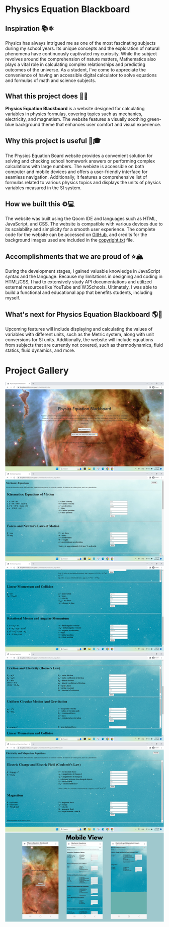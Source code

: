 Physics Equation Blackboard
==================
## Inspiration &#x1F4DA;&#x269B;
Physics has always intrigued me as one of the most fascinating subjects during my school years. Its unique concepts and the exploration of natural phenomena have continuously captivated my curiosity. While the subject revolves around the comprehension of nature matters, Mathematics also plays a vital role in calculating complex relationships and predicting  outcomes of the universe. As a student, I've come to appreciate the convenience of having an accessible digital calculator to solve equations and formulas of math and science subjects.

## What this project does &#x1F30C;&#x1F320;
**Physics Equation Blackboard** is a website designed for calculating variables in physics formulas, covering topics such as mechanics, electricity, and magnetism. The website features a visually soothing green-blue background theme that enhances user comfort and visual experience.

## Why this project is useful &#x1F4D3;&#x1F393;
The Physics Equation Board website provides a convenient solution for solving and checking school homework answers or performing complex calculations with large numbers. The webiste is accessible on both computer and mobile devices and offers a user-friendly interface for seamless navigation. Additionally, it features a comprehensive list of formulas related to various physics topics and displays the units of physics variables measured in the SI system.

## How we built this &#x2699;&#x1F4BB;
The website was built using the Qoom IDE and languages such as HTML, JavaScript, and CSS. The website is compatible with various devices due to its scalability and simplicity for a smooth user experience. The complete code for the website can be accessed on [GitHub]( https://github.com/phyulwin/HackBytesII-2023), and credits for the background images used are included in the [copyright.txt](https://github.com/phyulwin/HackBytesII-2023/blob/main/copyright.txt) file.

## Accomplishments that we are proud of &#x2B50;&#x1F3D4;
During the development stages, I gained valuable knowledge in JavaScript syntax and the language. Because my limitations in designing and coding in HTML/CSS, I had to extensively study API documentations and utilized external resources like YouTube and W3Schools. Ultimately, I was able to build a functional and educational app that benefits students, including myself.

## What's next for Physics Equation Blackboard &#x1F30E;&#x1F52C;
Upcoming features will include displaying and calculating the values of variables with different units, such as the Metric system, along with unit conversions for SI units. Additionally, the website will include equations from subjects that are currently not covered, such as thermodynamics, fluid statics, fluid dynamics, and more.

Project Gallery
==================
![](https://github.com/phyulwin/HackBytesII-2023/blob/main/Assets/Screenshot%20(1065).png)
![](https://github.com/phyulwin/HackBytesII-2023/blob/main/Assets/Screenshot%20(1066).png)
![](https://github.com/phyulwin/HackBytesII-2023/blob/main/Assets/Screenshot%20(1067).png)
![](https://github.com/phyulwin/HackBytesII-2023/blob/main/Assets/Screenshot%20(1068).png)
![](https://github.com/phyulwin/HackBytesII-2023/blob/main/Assets/Screenshot%20(1069).png)
![](https://github.com/phyulwin/HackBytesII-2023/blob/main/Assets/website%20mobile%20view.png)
